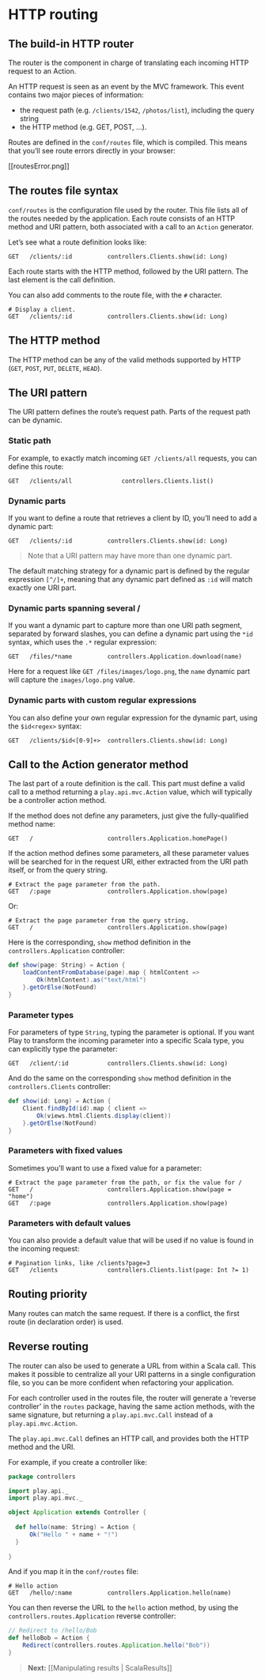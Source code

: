 # HTTP routing

## The build-in HTTP router

The router is the component in charge of translating each incoming HTTP request to an Action.

An HTTP request is seen as an event by the MVC framework. This event contains two major pieces of information:

- the request path (e.g. `/clients/1542`, `/photos/list`), including the query string
- the HTTP method (e.g. GET, POST, …).

Routes are defined in the `conf/routes` file, which is compiled. This means that you’ll see route errors directly in your browser:

[[routesError.png]]

## The routes file syntax

`conf/routes` is the configuration file used by the router. This file lists all of the routes needed by the application. Each route consists of an HTTP method and URI pattern, both associated with a call to an `Action` generator.

Let’s see what a route definition looks like:

```
GET   /clients/:id          controllers.Clients.show(id: Long)  
```

Each route starts with the HTTP method, followed by the URI pattern. The last element is the call definition.

You can also add comments to the route file, with the `#` character.

```
# Display a client.
GET   /clients/:id          controllers.Clients.show(id: Long)  
```

## The HTTP method

The HTTP method can be any of the valid methods supported by HTTP (`GET`, `POST`, `PUT`, `DELETE`, `HEAD`).

## The URI pattern

The URI pattern defines the route’s request path. Parts of the request path can be dynamic.

### Static path

For example, to exactly match incoming `GET /clients/all` requests, you can define this route:

```
GET   /clients/all              controllers.Clients.list()
```

### Dynamic parts 

If you want to define a route that retrieves a client by ID, you’ll need to add a dynamic part:

```
GET   /clients/:id          controllers.Clients.show(id: Long)  
```

> Note that a URI pattern may have more than one dynamic part.

The default matching strategy for a dynamic part is defined by the regular expression `[^/]+`, meaning that any dynamic part defined as `:id` will match exactly one URI part.

### Dynamic parts spanning several /

If you want a dynamic part to capture more than one URI path segment, separated by forward slashes, you can define a dynamic part using the `*id` syntax, which uses the `.*` regular expression:

```
GET   /files/*name          controllers.Application.download(name)  
```

Here for a request like `GET /files/images/logo.png`, the `name` dynamic part will capture the `images/logo.png` value.

### Dynamic parts with custom regular expressions

You can also define your own regular expression for the dynamic part, using the `$id<regex>` syntax:
    
```
GET   /clients/$id<[0-9]+>  controllers.Clients.show(id: Long)  
```

## Call to the Action generator method

The last part of a route definition is the call. This part must define a valid call to a method returning a `play.api.mvc.Action` value, which will typically be a controller action method.

If the method does not define any parameters, just give the fully-qualified method name:

```
GET   /                     controllers.Application.homePage()
```

If the action method defines some parameters, all these parameter values will be searched for in the request URI, either extracted from the URI path itself, or from the query string.

```
# Extract the page parameter from the path.
GET   /:page                controllers.Application.show(page)
```

Or:

```
# Extract the page parameter from the query string.
GET   /                     controllers.Application.show(page)
```

Here is the corresponding, `show` method definition in the `controllers.Application` controller:

```scala
def show(page: String) = Action {
    loadContentFromDatabase(page).map { htmlContent =>
        Ok(htmlContent).as("text/html")
    }.getOrElse(NotFound)
}
```

### Parameter types

For parameters of type `String`, typing the parameter is optional. If you want Play to transform the incoming parameter into a specific Scala type, you can explicitly type the parameter:

```
GET   /client/:id           controllers.Clients.show(id: Long)
```

And do the same on the corresponding `show` method definition in the `controllers.Clients` controller:

```scala
def show(id: Long) = Action {
    Client.findById(id).map { client =>
        Ok(views.html.Clients.display(client))
    }.getOrElse(NotFound)
}
```

### Parameters with fixed values

Sometimes you’ll want to use a fixed value for a parameter:

```
# Extract the page parameter from the path, or fix the value for /
GET   /                     controllers.Application.show(page = "home")
GET   /:page                controllers.Application.show(page)
```

### Parameters with default values

You can also provide a default value that will be used if no value is found in the incoming request:

```
# Pagination links, like /clients?page=3
GET   /clients              controllers.Clients.list(page: Int ?= 1)
```

## Routing priority

Many routes can match the same request. If there is a conflict, the first route (in declaration order) is used.

## Reverse routing

The router can also be used to generate a URL from within a Scala call. This makes it possible to centralize all your URI patterns in a single configuration file, so you can be more confident when refactoring your application.

For each controller used in the routes file, the router will generate a ‘reverse controller’ in the `routes` package, having the same action methods, with the same signature, but returning a `play.api.mvc.Call` instead of a `play.api.mvc.Action`. 

The `play.api.mvc.Call` defines an HTTP call, and provides both the HTTP method and the URI.

For example, if you create a controller like:

```scala
package controllers

import play.api._
import play.api.mvc._

object Application extends Controller {
    
  def hello(name: String) = Action {
      Ok("Hello " + name + "!")
  }
    
}
```

And if you map it in the `conf/routes` file:

```
# Hello action
GET   /hello/:name          controllers.Application.hello(name)
```

You can then reverse the URL to the `hello` action method, by using the `controllers.routes.Application` reverse controller:

```scala
// Redirect to /hello/Bob
def helloBob = Action {
    Redirect(controllers.routes.Application.hello("Bob"))    
}
```

> **Next:** [[Manipulating results | ScalaResults]]
